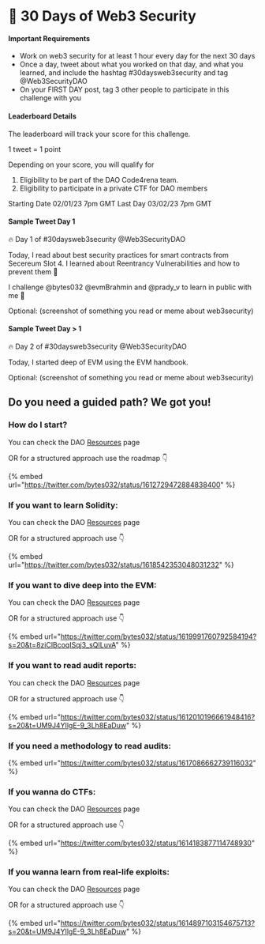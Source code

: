 # 🎯 30 Days of Web3 Security

#### Important Requirements

* Work on web3 security for at least 1 hour every day for the next 30 days
* Once a day, tweet about what you worked on that day, and what you learned, and include the hashtag #30daysweb3security and tag @Web3SecurityDAO
* On your FIRST DAY post, tag 3 other people to participate in this challenge with you

#### Leaderboard Details

The leaderboard will track your score for this challenge.&#x20;

1 tweet = 1 point&#x20;

Depending on your score, you will qualify for

1. Eligibility to be part of the DAO Code4rena team.
2. Eligibility to participate in a private CTF for DAO members

Starting Date 02/01/23 7pm GMT Last Day 03/02/23 7pm GMT

#### Sample Tweet Day 1

🔥 Day 1 of #30daysweb3security @Web3SecurityDAO

Today, I read about best security practices for smart contracts from Secereum Slot 4. I learned about Reentrancy Vulnerabilities and how to prevent them 👔

I challenge @bytes032 @evmBrahmin and @prady\_v to learn in public with me 🚀

Optional: (screenshot of something you read or meme about web3security)



#### Sample Tweet Day > 1

🔥 Day 2 of #30daysweb3security @Web3SecurityDAO

Today, I started deep of EVM using the EVM handbook.

Optional: (screenshot of something you read or meme about web3security)



## Do you need a guided path? We got you!

### How do I start?

You can check the DAO [Resources](https://www.web3securitydao.xyz/collaborating/resources) page

OR for a structured approach use the roadmap 👇

{% embed url="https://twitter.com/bytes032/status/1612729472884838400" %}

### If you want to learn Solidity:

You can check the DAO [Resources](https://www.web3securitydao.xyz/collaborating/resources) page

OR for a structured approach use 👇

{% embed url="https://twitter.com/bytes032/status/1618542353048031232" %}

### If you want to dive deep into the EVM:

You can check the DAO [Resources](https://www.web3securitydao.xyz/collaborating/resources) page

OR for a structured approach use 👇

{% embed url="https://twitter.com/bytes032/status/1619991760792584194?s=20&t=8ziClBcoqISqj3_sQILuvA" %}

###

### If you want to read audit reports:

You can check the DAO [Resources](https://www.web3securitydao.xyz/collaborating/resources) page

OR for a structured approach use 👇

{% embed url="https://twitter.com/bytes032/status/1612010196661948416?s=20&t=UM9J4YIlgE-9_3Lh8EaDuw" %}

### If you need a methodology to read audits:

{% embed url="https://twitter.com/bytes032/status/1617086662739116032" %}

### If you wanna do CTFs:

You can check the DAO [Resources](https://www.web3securitydao.xyz/collaborating/resources) page

OR for a structured approach use 👇

{% embed url="https://twitter.com/bytes032/status/1614183877114748930" %}

### If you wanna learn from real-life exploits:

You can check the DAO [Resources](https://www.web3securitydao.xyz/collaborating/resources) page

OR for a structured approach use 👇

{% embed url="https://twitter.com/bytes032/status/1614897103154675713?s=20&t=UM9J4YIlgE-9_3Lh8EaDuw" %}
